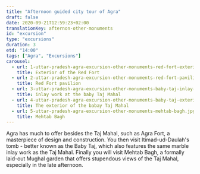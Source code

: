```yaml
---
title: "Afternoon guided city tour of Agra"
draft: false
date: 2020-09-21T12:59:23+02:00
translationKey: afternon-other-monuments
id: "excursion"
type: "excursions"
duration: 3
etd: "14:00"
tags: ["Agra", "Excursions"] 
carousel:
  - url: 1-uttar-pradesh-agra-excursion-other-monuments-red-fort-exterior.jpg
    title: Exterior of the Red Fort
  - url: 2-uttar-pradesh-agra-excursion-other-monuments-red-fort-pavilion.jpg
    title: Red Fort pavilion
  - url: 3-uttar-pradesh-agra-excursion-other-monuments-baby-taj-inlay-work.jpg
    title: inlay work at the baby Taj Mahal
  - url: 4-uttar-pradesh-agra-excursion-other-monuments-baby-taj-exterior.jpg
    title: The exterior of the babay Taj Mahal
  - url: 5-uttar-pradesh-agra-excursion-other-monuments-mehtab-bagh.jpg
    title: Mehtab Bagh
---
```

Agra has much to offer besides the Taj Mahal, such as Agra Fort, a masterpiece of design and construction. You then visit Itimad-ud-Daulah's tomb - better known as the Baby Taj, which also features the same marble inlay work as the Taj Mahal. Finally you will visit Mehtab Bagh, a formally laid-out Mughal garden that offers stupendous views of the Taj Mahal, especially in the late afternoon. 





